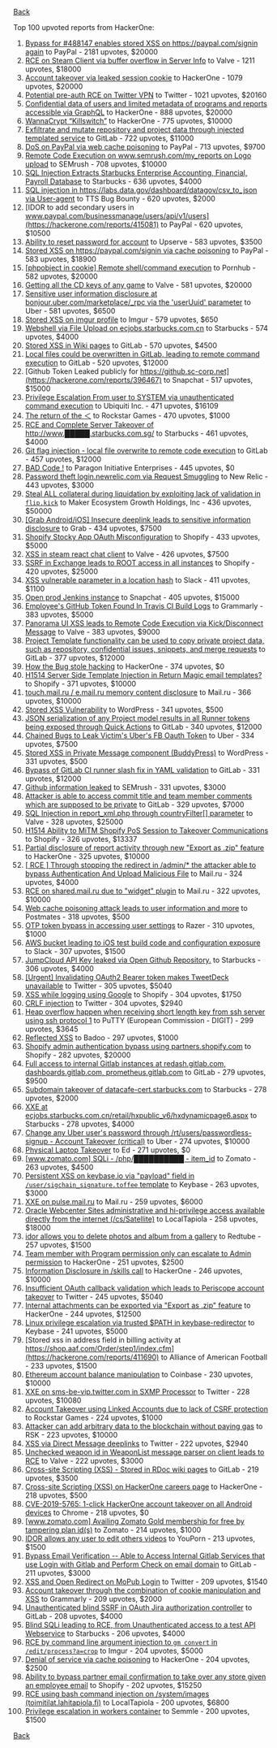 [Back](../README.md)

Top 100 upvoted reports from HackerOne:

1. [Bypass for #488147 enables stored XSS on https://paypal.com/signin again](https://hackerone.com/reports/510152) to PayPal - 2181 upvotes, $20000
2. [RCE on Steam Client via buffer overflow in Server Info](https://hackerone.com/reports/470520) to Valve - 1211 upvotes, $18000
3. [Account takeover via leaked session cookie](https://hackerone.com/reports/745324) to HackerOne - 1079 upvotes, $20000
4. [Potential pre-auth RCE on Twitter VPN](https://hackerone.com/reports/591295) to Twitter - 1021 upvotes, $20160
5. [Confidential data of users and limited metadata of programs and reports accessible via GraphQL](https://hackerone.com/reports/489146) to HackerOne - 888 upvotes, $20000
6. [WannaCrypt “Killswitch”](https://hackerone.com/reports/228648) to HackerOne - 775 upvotes, $10000
7. [Exfiltrate and mutate repository and project data through injected templated service](https://hackerone.com/reports/446585) to GitLab - 722 upvotes, $11000
8. [DoS on PayPal via web cache poisoning](https://hackerone.com/reports/622122) to PayPal - 713 upvotes, $9700
9. [Remote Code Execution on www.semrush.com/my_reports on Logo upload](https://hackerone.com/reports/403417) to SEMrush - 708 upvotes, $10000
10. [SQL Injection Extracts Starbucks Enterprise Accounting, Financial, Payroll Database](https://hackerone.com/reports/531051) to Starbucks - 636 upvotes, $4000
11. [SQL injection in https://labs.data.gov/dashboard/datagov/csv_to_json via User-agent](https://hackerone.com/reports/297478) to TTS Bug Bounty - 620 upvotes, $2000
12. [IDOR to add secondary users in www.paypal.com/businessmanage/users/api/v1/users](https://hackerone.com/reports/415081) to PayPal - 620 upvotes, $10500
13. [Ability to reset password for account](https://hackerone.com/reports/322985) to Upserve - 583 upvotes, $3500
14. [Stored XSS on https://paypal.com/signin via cache poisoning](https://hackerone.com/reports/488147) to PayPal - 583 upvotes, $18900
15. [[phpobject in cookie] Remote shell/command execution](https://hackerone.com/reports/141956) to Pornhub - 582 upvotes, $20000
16. [Getting all the CD keys of any game](https://hackerone.com/reports/391217) to Valve - 581 upvotes, $20000
17. [Sensitive user information disclosure at bonjour.uber.com/marketplace/_rpc via the 'userUuid' parameter](https://hackerone.com/reports/542340) to Uber - 581 upvotes, $6500
18. [Stored XSS on imgur profile](https://hackerone.com/reports/484434) to Imgur - 579 upvotes, $650
19. [Webshell via File Upload on ecjobs.starbucks.com.cn](https://hackerone.com/reports/506646) to Starbucks - 574 upvotes, $4000
20. [Stored XSS in Wiki pages](https://hackerone.com/reports/526325) to GitLab - 570 upvotes, $4500
21. [Local files could be overwritten in GitLab, leading to remote command execution](https://hackerone.com/reports/587854) to GitLab - 520 upvotes, $12000
22. [Github Token Leaked publicly for https://github.sc-corp.net](https://hackerone.com/reports/396467) to Snapchat - 517 upvotes, $15000
23. [Privilege Escalation From user to SYSTEM via unauthenticated command execution](https://hackerone.com/reports/544928) to Ubiquiti Inc. - 471 upvotes, $16109
24. [The return of the ＜](https://hackerone.com/reports/639684) to Rockstar Games - 470 upvotes, $1000
25. [RCE and Complete Server Takeover of http://www.█████.starbucks.com.sg/](https://hackerone.com/reports/502758) to Starbucks - 461 upvotes, $4000
26. [Git flag injection - local file overwrite to remote code execution](https://hackerone.com/reports/658013) to GitLab - 457 upvotes, $12000
27. [BAD Code !](https://hackerone.com/reports/180074) to Paragon Initiative Enterprises - 445 upvotes, $0
28. [Password theft login.newrelic.com via Request Smuggling](https://hackerone.com/reports/498052) to New Relic - 443 upvotes, $3000
29. [Steal ALL collateral during liquidation by exploiting lack of validation in `flip.kick`](https://hackerone.com/reports/684092) to Maker Ecosystem Growth Holdings, Inc - 436 upvotes, $50000
30. [[Grab Android/iOS] Insecure deeplink leads to sensitive information disclosure](https://hackerone.com/reports/401793) to Grab - 434 upvotes, $7500
31. [Shopify Stocky App OAuth Misconfiguration](https://hackerone.com/reports/740989) to Shopify - 433 upvotes, $5000
32. [XSS in steam react chat client](https://hackerone.com/reports/409850) to Valve - 426 upvotes, $7500
33. [SSRF in Exchange leads to ROOT access in all instances](https://hackerone.com/reports/341876) to Shopify - 420 upvotes, $25000
34. [XSS vulnerable parameter in a location hash](https://hackerone.com/reports/146336) to Slack - 411 upvotes, $1100
35. [Open prod Jenkins instance](https://hackerone.com/reports/231460) to Snapchat - 405 upvotes, $15000
36. [Employee's GitHub Token Found In Travis CI Build Logs](https://hackerone.com/reports/496937) to Grammarly - 383 upvotes, $5000
37. [Panorama UI XSS leads to Remote Code Execution via Kick/Disconnect Message](https://hackerone.com/reports/631956) to Valve - 383 upvotes, $9000
38. [Project Template functionality can be used to copy private project data, such as repository, confidential issues, snippets, and merge requests](https://hackerone.com/reports/689314) to GitLab - 377 upvotes, $12000
39. [How the Bug stole hacking](https://hackerone.com/reports/762510) to HackerOne - 374 upvotes, $0
40. [H1514 Server Side Template Injection in Return Magic email templates?](https://hackerone.com/reports/423541) to Shopify - 371 upvotes, $10000
41. [touch.mail.ru / e.mail.ru memory content disclosure](https://hackerone.com/reports/513236) to Mail.ru - 366 upvotes, $10000
42. [Stored XSS Vulnerability](https://hackerone.com/reports/643908) to WordPress - 341 upvotes, $500
43. [JSON serialization of any Project model results in all Runner tokens being exposed through Quick Actions](https://hackerone.com/reports/509924) to GitLab - 340 upvotes, $12000
44. [Chained Bugs to Leak Victim's Uber's FB Oauth Token](https://hackerone.com/reports/202781) to Uber - 334 upvotes, $7500
45. [Stored XSS in Private Message component (BuddyPress)](https://hackerone.com/reports/487081) to WordPress - 331 upvotes, $500
46. [Bypass of GitLab CI runner slash fix in YAML validation](https://hackerone.com/reports/409395) to GitLab - 331 upvotes, $12000
47. [Github information leaked](https://hackerone.com/reports/676212) to SEMrush - 331 upvotes, $3000
48. [Attacker is able to access commit title and team member comments which are supposed to be private](https://hackerone.com/reports/502593) to GitLab - 329 upvotes, $7000
49. [SQL Injection in report_xml.php through countryFilter[] parameter](https://hackerone.com/reports/383127) to Valve - 328 upvotes, $25000
50. [H1514 Ability to MiTM Shopify PoS Session to Takeover Communications](https://hackerone.com/reports/423467) to Shopify - 326 upvotes, $13337
51. [Partial disclosure of report activity through new "Export as .zip" feature](https://hackerone.com/reports/182358) to HackerOne - 325 upvotes, $10000
52. [[ RCE ] Through stopping the redirect in /admin/* the attacker able to bypass Authentication And Upload Malicious File](https://hackerone.com/reports/683957) to Mail.ru - 324 upvotes, $4000
53. [RCE on shared.mail.ru due to "widget" plugin](https://hackerone.com/reports/518637) to Mail.ru - 322 upvotes, $10000
54. [Web cache poisoning attack leads to user information and more](https://hackerone.com/reports/492841) to Postmates - 318 upvotes, $500
55. [OTP token bypass in accessing user settings](https://hackerone.com/reports/699082) to Razer - 310 upvotes, $1000
56. [AWS bucket leading to iOS test build code and configuration exposure](https://hackerone.com/reports/404822) to Slack - 307 upvotes, $1500
57. [JumpCloud API Key leaked via Open Github Repository.](https://hackerone.com/reports/716292) to Starbucks - 306 upvotes, $4000
58. [[Urgent] Invalidating OAuth2 Bearer token makes TweetDeck unavailable](https://hackerone.com/reports/210779) to Twitter - 305 upvotes, $5040
59. [XSS while logging using Google](https://hackerone.com/reports/691611) to Shopify - 304 upvotes, $1750
60. [CRLF injection](https://hackerone.com/reports/446271) to Twitter - 304 upvotes, $2940
61. [Heap overflow happen when receiving short length key from ssh server using ssh protocol 1](https://hackerone.com/reports/630462) to PuTTY (European Commission - DIGIT) - 299 upvotes, $3645
62. [Reflected XSS](https://hackerone.com/reports/739601) to Badoo - 297 upvotes, $1000
63. [Shopify admin authentication bypass using partners.shopify.com](https://hackerone.com/reports/270981) to Shopify - 282 upvotes, $20000
64. [Full access to internal Gitlab instances at redash.gitlab.com, dashboards.gitlab.com, prometheus.gitlab.com](https://hackerone.com/reports/498964) to GitLab - 279 upvotes, $9500
65. [Subdomain takeover of datacafe-cert.starbucks.com](https://hackerone.com/reports/665398) to Starbucks - 278 upvotes, $2000
66. [XXE at ecjobs.starbucks.com.cn/retail/hxpublic_v6/hxdynamicpage6.aspx](https://hackerone.com/reports/500515) to Starbucks - 278 upvotes, $4000
67. [Change any Uber user's password through /rt/users/passwordless-signup - Account Takeover (critical)](https://hackerone.com/reports/143717) to Uber - 274 upvotes, $10000
68. [Physical Laptop Takeover](https://hackerone.com/reports/393615) to Ed - 271 upvotes, $0
69. [[www.zomato.com] SQLi - /php/██████████ - item_id](https://hackerone.com/reports/403616) to Zomato - 263 upvotes, $4500
70. [Persistent XSS on keybase.io via "payload" field in `/user/sigchain_signature.toffee` template](https://hackerone.com/reports/245296) to Keybase - 263 upvotes, $3000
71. [XXE on pulse.mail.ru](https://hackerone.com/reports/505947) to Mail.ru - 259 upvotes, $6000
72. [Oracle Webcenter Sites administrative and hi-privilege access available directly from the internet (/cs/Satellite)](https://hackerone.com/reports/170532) to LocalTapiola - 258 upvotes, $18000
73. [idor allows you to delete photos and album from a gallery](https://hackerone.com/reports/380410) to Redtube - 257 upvotes, $1500
74. [Team member with Program permission only can escalate to Admin permission](https://hackerone.com/reports/605720) to HackerOne - 251 upvotes, $2500
75. [Information Disclosure in /skills call](https://hackerone.com/reports/188719) to HackerOne - 246 upvotes, $10000
76. [Insufficient OAuth callback validation which leads to Periscope account takeover](https://hackerone.com/reports/110293) to Twitter - 245 upvotes, $5040
77. [Internal attachments can be exported via "Export as .zip" feature](https://hackerone.com/reports/186230) to HackerOne - 244 upvotes, $12500
78. [Linux privilege escalation via trusted $PATH in keybase-redirector](https://hackerone.com/reports/426944) to Keybase - 241 upvotes, $5000
79. [Stored xss in address field in billing activity at https://shop.aaf.com/Order/step1/index.cfm](https://hackerone.com/reports/411690) to Alliance of American Football - 233 upvotes, $1500
80. [Ethereum account balance manipulation](https://hackerone.com/reports/300748) to Coinbase - 230 upvotes, $10000
81. [XXE on sms-be-vip.twitter.com in SXMP Processor](https://hackerone.com/reports/248668) to Twitter - 228 upvotes, $10080
82. [Account Takeover using Linked Accounts due to lack of CSRF protection](https://hackerone.com/reports/463330) to Rockstar Games - 224 upvotes, $1000
83. [Attacker can add arbitrary data to the blockchain without paying gas](https://hackerone.com/reports/396954) to RSK - 223 upvotes, $10000
84. [XSS via Direct Message deeplinks](https://hackerone.com/reports/341908) to Twitter - 222 upvotes, $2940
85. [Unchecked weapon id in WeaponList message parser on client leads to RCE](https://hackerone.com/reports/513154) to Valve - 222 upvotes, $3000
86. [Cross-site Scripting (XSS) - Stored in RDoc wiki pages](https://hackerone.com/reports/662287) to GitLab - 219 upvotes, $3500
87. [Cross-site Scripting (XSS) on HackerOne careers page](https://hackerone.com/reports/474656) to HackerOne - 218 upvotes, $500
88. [CVE-2019-5765: 1-click HackerOne account takeover on all Android devices](https://hackerone.com/reports/563870) to Chrome - 218 upvotes, $0
89. [[www.zomato.com] Availing Zomato Gold membership for free by tampering plan id(s)](https://hackerone.com/reports/511044) to Zomato - 214 upvotes, $1000
90. [IDOR allows any user to edit others videos](https://hackerone.com/reports/681473) to YouPorn - 213 upvotes, $1500
91. [Bypass Email Verification -- Able to Access Internal Gitlab Services that use Login with Gitlab and Perform Check on email domain](https://hackerone.com/reports/565883) to GitLab - 211 upvotes, $3000
92. [XSS and Open Redirect on MoPub Login](https://hackerone.com/reports/683298) to Twitter - 209 upvotes, $1540
93. [Account takeover through the combination of cookie manipulation and XSS](https://hackerone.com/reports/534450) to Grammarly - 209 upvotes, $2000
94. [Unauthenticated blind SSRF in OAuth Jira authorization controller](https://hackerone.com/reports/398799) to GitLab - 208 upvotes, $4000
95. [Blind SQLi leading to RCE, from Unauthenticated access to a test API Webservice](https://hackerone.com/reports/592400) to Starbucks - 206 upvotes, $4000
96. [RCE by command line argument injection to `gm convert` in `/edit/process?a=crop`](https://hackerone.com/reports/212696) to Imgur - 204 upvotes, $5000
97. [Denial of service via cache poisoning](https://hackerone.com/reports/409370) to HackerOne - 204 upvotes, $2500
98. [Ability to bypass partner email confirmation to take over any store given an employee email](https://hackerone.com/reports/300305) to Shopify - 202 upvotes, $15250
99. [RCE using bash command injection on /system/images (toimitilat.lahitapiola.fi)](https://hackerone.com/reports/303061) to LocalTapiola - 200 upvotes, $6800
100. [Privilege escalation in workers container](https://hackerone.com/reports/692603) to Semmle - 200 upvotes, $1500


[Back](../README.md)